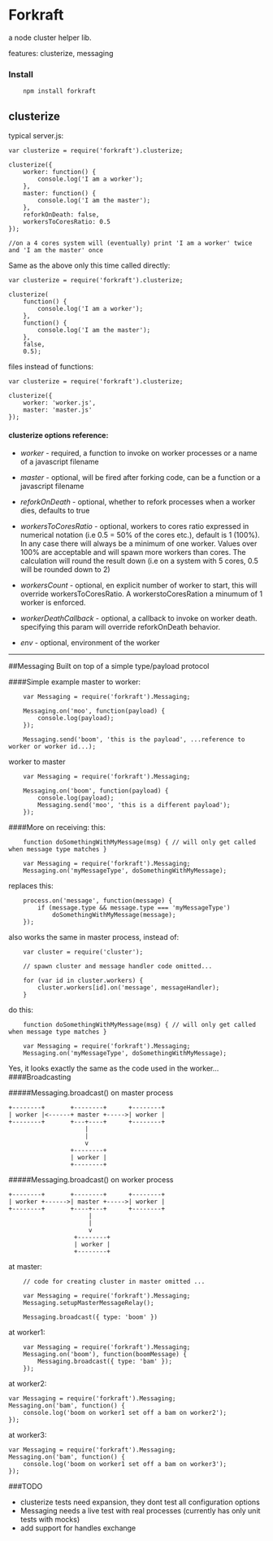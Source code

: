 Forkraft
========

a node cluster helper lib.

features: clusterize, messaging

### Install
```
	npm install forkraft
```

## clusterize
typical server.js:
```
var clusterize = require('forkraft').clusterize;

clusterize({
	worker: function() {
	    console.log('I am a worker');
	},
	master: function() {
		console.log('I am the master');
	},
	reforkOnDeath: false,
	workersToCoresRatio: 0.5
});

//on a 4 cores system will (eventually) print 'I am a worker' twice and 'I am the master' once

```
Same as the above only this time called directly:
```
var clusterize = require('forkraft').clusterize;

clusterize(
	function() {
	    console.log('I am a worker');
	},
	function() {
		console.log('I am the master');
	},
	false,
	0.5);
```
files instead of functions:
```
var clusterize = require('forkraft').clusterize;

clusterize({
	worker: 'worker.js',
	master: 'master.js'
});
```

#### clusterize options reference:
- *worker*            - required, a function to invoke on worker processes or a name of a javascript filename

- *master*            - optional, will be fired after forking code, can be a function or a javascript filename

- *reforkOnDeath*     - optional, whether to refork processes when a worker dies, defaults to true

- *workersToCoresRatio* - optional, workers to cores ratio expressed in numerical notation (i.e 0.5 = 50% of the cores etc.), default is 1 (100%). In any case there will always be a minimum of one worker. Values over 100% are acceptable and will spawn more workers than cores. The calculation will round the result down (i.e on a system with 5 cores, 0.5 will be rounded down to 2)

- *workersCount*        - optional, en explicit number of worker to start, this will override workersToCoresRatio. A workerstoCoresRation a minumum of 1 worker is enforced.

- *workerDeathCallback* - optional, a callback to invoke on worker death. specifying this param will override reforkOnDeath behavior.

- *env* 				- optional, environment of the worker

-----------------------------------------------------------------------------------------------------------
##Messaging
Built on top of a simple type/payload protocol

####Simple example
master to worker:
```
	var Messaging = require('forkraft').Messaging;

	Messaging.on('moo', function(payload) {
		console.log(payload);
	});

	Messaging.send('boom', 'this is the payload', ...reference to worker or worker id...);
```
worker to master
```
	var Messaging = require('forkraft').Messaging;

	Messaging.on('boom', function(payload) {
		console.log(payload);
		Messaging.send('moo', 'this is a different payload');
	});
```
####More on receiving:
this:
```
	function doSomethingWithMyMessage(msg) { // will only get called when message type matches }

	var Messaging = require('forkraft').Messaging;
	Messaging.on('myMessageType', doSomethingWithMyMessage);
```
replaces this:
```
	process.on('message', function(message) {
		if (message.type && message.type === 'myMessageType')
			doSomethingWithMyMessage(message);
	});
```
also works the same in master process, instead of:
```
	var cluster = require('cluster');

	// spawn cluster and message handler code omitted...

	for (var id in cluster.workers) {
		cluster.workers[id].on('message', messageHandler);
	}
```
do this:
```
	function doSomethingWithMyMessage(msg) { // will only get called when message type matches }

	var Messaging = require('forkraft').Messaging;
	Messaging.on('myMessageType', doSomethingWithMyMessage);
```
Yes, it looks exactly the same as the code used in the worker...
####Broadcasting

#####Messaging.broadcast() on master process
```
+--------+       +--------+      +--------+
| worker |<------+ master +----->| worker |
+--------+       +---+----+      +--------+
                     |
                     |
                     v
                 +--------+
                 | worker |
                 +--------+
```
#####Messaging.broadcast() on worker process
```
+--------+       +--------+      +--------+
| worker +------>| master +----->| worker |
+--------+       +----+---+      +--------+
                      |
                      |
                      v
 	    		  +--------+
                  | worker |
                  +--------+
```
at master:
```
	// code for creating cluster in master omitted ...

	var Messaging = require('forkraft').Messaging;
	Messaging.setupMasterMessageRelay();

	Messaging.broadcast({ type: 'boom' })
```
at worker1:
```
	var Messaging = require('forkraft').Messaging;
	Messaging.on('boom'), function(boomMessage) {
		Messaging.broadcast({ type: 'bam' });
	});
```
at worker2:
```
var Messaging = require('forkraft').Messaging;
Messaging.on('bam', function() {
	console.log('boom on worker1 set off a bam on worker2');
});
```
at worker3:
```
var Messaging = require('forkraft').Messaging;
Messaging.on('bam', function() {
	console.log('boom on worker1 set off a bam on worker3');
});
```
###TODO
- clusterize tests need expansion, they dont test all configuration options
- Messaging needs a live test with real processes (currently has only unit tests with mocks)
- add support for handles exchange